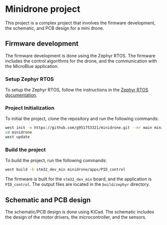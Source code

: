 # Minidrone project

This project is a complex project that involves the firmware development, the schematic, and PCB design for a mini drone.

## Firmware development

The firmware development is done using the Zephyr RTOS. The firmware includes the control algorithms for the drone, and the communication with the MicroBlue application.

### Setup Zephyr RTOS

To setup the Zephyr RTOS, follow the instructions in the [Zephyr RTOS documentation](https://docs.zephyrproject.org/latest/getting_started/index.html).

### Project Initialization

To initial the project, clone the repository and run the following commands:

```bash
west init -m https://github.com/g951753321/minidrone.git --mr main minidrone
cd minidrone
west update
```

### Build the project

To build the project, run the following commands:

```bash
west build -b stm32_dev_min minidrone/apps/PID_control
```

The firmware is built for the `stm32_dev_min` board, and the application is `PID_control`.
The output files are located in the `build/zephyr` directory.

## Schematic and PCB design

The schematic/PCB design is done using KiCad. The schematic includes the design of the motor drivers, the microcontroller, and the sensors.
